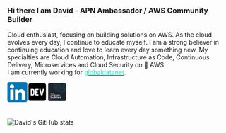 ### Hi there I am David - APN Ambassador / AWS Community Builder 

Cloud enthusiast, focusing on building solutions on AWS. As the cloud evolves every day, I continue to educate myself.
I am a strong believer in continuing education and love to learn every day something new. My specialties are Cloud Automation, Infrastructure as Code, Continuous Delivery, Microservices and Cloud Security on 🧡 AWS. <br />
I am currently working for <a href="https://globaldatanet.com" target="_blank" ><font color='#00ecbd'>globaldatanet</font></a>.



<a href="https://www.linkedin.com/in/daknhh/" target="_blank">
  <img align="left" alt="David | Linkedin" width="45px" src="https://github.com/daknhh/daknhh/blob/main/static/linkedin.png" />
</a>

<a href="https://dev.to/daknhh" target="_blank">
  <img align="left" alt="David | Blog " width="45px" src="https://github.com/daknhh/daknhh/blob/main/static/devto.webp" />
</a>

<a href="https://aws.amazon.com/partners/ambassadors/?cards-body.sort-by=item.additionalFields.ambassadorName&cards-body.sort-order=asc&cards-body.q=david%2Bkrohn&cards-body.q_operator=AND" target="_blank">
  <img align="left" alt="David | AWS " width="45px" src="https://github.com/daknhh/daknhh/blob/main/static/community-builders.png" />
</a>

<br />
<br /><br />
<br />

![David's GitHub stats](https://github-readme-stats.vercel.app/api?username=daknhh&show_icons=true&theme=blueberry)


<!--
**daknhh/daknhh** is a ✨ _special_ ✨ repository because its `README.md` (this file) appears on your GitHub profile.


